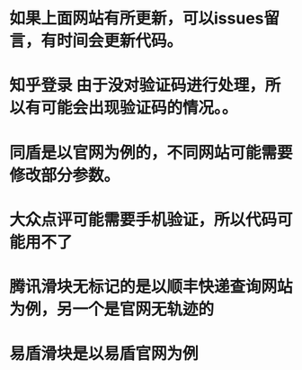 # 如果上面网站有所更新，可以issues留言，有时间会更新代码。
# 知乎登录 由于没对验证码进行处理，所以有可能会出现验证码的情况。。
# 同盾是以官网为例的，不同网站可能需要修改部分参数。
# 大众点评可能需要手机验证，所以代码可能用不了
# 腾讯滑块无标记的是以顺丰快递查询网站为例，另一个是官网无轨迹的
# 易盾滑块是以易盾官网为例
